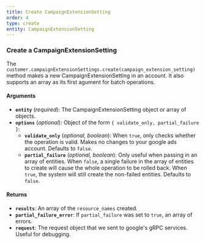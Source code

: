 ```yaml
---
title: Create CampaignExtensionSetting
order: 4
type: create
entity: CampaignExtensionSetting
---
```


### Create a CampaignExtensionSetting

The `customer.campaignExtensionSettings.create(campaign_extension_setting)` method makes a new CampaignExtensionSetting in an account. It also supports an array as its first agument for batch operations.

#### Arguments

- **`entity`** (_required_): The CampaignExtensionSetting object or array of objects.
- **`options`** (_optional_): Object of the form `{ validate_only, partial_failure }`:
  - **`validate_only`** (_optional, boolean_): When `true`, only checks whether the operation is valid. Makes no changes to your google ads account. Defaults to `false`.
  - **`partial_failure`** (_optional, boolean_): Only useful when passing in an array of entities. When `false`, a single failure in the array of entities to create will cause the whole operation to be rolled back. When `true`, the system will still create the non-failed entities. Defaults to `false`.

#### Returns

- **`results`**: An array of the `resource_names` created.
- **`partial_failure_error`**: If `partial_failure` was set to `true`, an array of errors.
- **`request`**: The request object that we sent to google's gRPC services. Useful for debugging.

